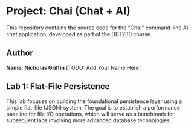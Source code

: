 # Project: Chai (Chat + AI)

This repository contains the source code for the "Chai" command-line AI chat application, developed as part of the DBT230 course.

## Author

**Name: Nicholas Griffin** [TODO: Add Your Name Here]

## Lab 1: Flat-File Persistence

This lab focuses on building the foundational persistence layer using a simple flat-file (JSON) system. The goal is to establish a performance baseline for file I/O operations, which will serve as a benchmark for subsequent labs involving more advanced database technologies.
